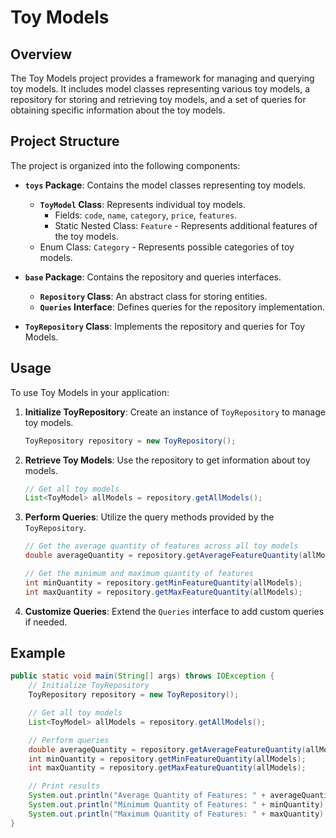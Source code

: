 # Toy Models

## Overview

The Toy Models project provides a framework for managing and querying toy models. It includes model classes representing various toy models, a repository for storing and retrieving toy models, and a set of queries for obtaining specific information about the toy models.

## Project Structure

The project is organized into the following components:

- **`toys` Package**: Contains the model classes representing toy models.
  - **`ToyModel` Class**: Represents individual toy models.
    - Fields: `code`, `name`, `category`, `price`, `features`.
    - Static Nested Class: `Feature` - Represents additional features of the toy models.
  - Enum Class: `Category` - Represents possible categories of toy models.

- **`base` Package**: Contains the repository and queries interfaces.
  - **`Repository` Class**: An abstract class for storing entities.
  - **`Queries` Interface**: Defines queries for the repository implementation.

- **`ToyRepository` Class**: Implements the repository and queries for Toy Models.

## Usage

To use Toy Models in your application:

1. **Initialize ToyRepository**: Create an instance of `ToyRepository` to manage toy models.

    ```java
    ToyRepository repository = new ToyRepository();
    ```

2. **Retrieve Toy Models**: Use the repository to get information about toy models.

    ```java
    // Get all toy models
    List<ToyModel> allModels = repository.getAllModels();
    ```

3. **Perform Queries**: Utilize the query methods provided by the `ToyRepository`.

    ```java
    // Get the average quantity of features across all toy models
    double averageQuantity = repository.getAverageFeatureQuantity(allModels);

    // Get the minimum and maximum quantity of features
    int minQuantity = repository.getMinFeatureQuantity(allModels);
    int maxQuantity = repository.getMaxFeatureQuantity(allModels);
    ```

4. **Customize Queries**: Extend the `Queries` interface to add custom queries if needed.

## Example

```java
public static void main(String[] args) throws IOException {
    // Initialize ToyRepository
    ToyRepository repository = new ToyRepository();

    // Get all toy models
    List<ToyModel> allModels = repository.getAllModels();

    // Perform queries
    double averageQuantity = repository.getAverageFeatureQuantity(allModels);
    int minQuantity = repository.getMinFeatureQuantity(allModels);
    int maxQuantity = repository.getMaxFeatureQuantity(allModels);

    // Print results
    System.out.println("Average Quantity of Features: " + averageQuantity);
    System.out.println("Minimum Quantity of Features: " + minQuantity);
    System.out.println("Maximum Quantity of Features: " + maxQuantity);
}
```
